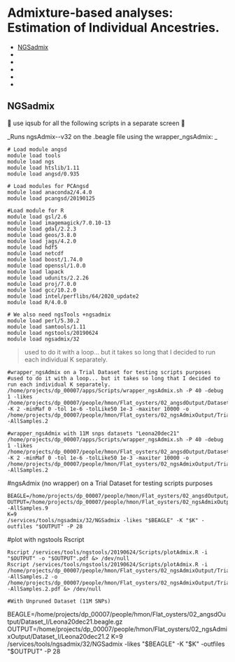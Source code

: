 Admixture-based analyses: Estimation of Individual Ancestries.
================

  - [NGSadmix](#NGSadmix)
   - [](#)
  - [](#)
  - [](#)
   - [](#)
  - [](#)

## NGSadmix
:oyster:    use iqsub for all the following scripts in a separate screen   :oyster:

_Runs ngsAdmix--v32 on the .beagle file using the wrapper_ngsAdmix:
_
```
# Load module angsd
module load tools
module load ngs
module load htslib/1.11
module load angsd/0.935

# Load modules for PCAngsd
module load anaconda2/4.4.0
module load pcangsd/20190125

#Load module for R
module load gsl/2.6
module load imagemagick/7.0.10-13
module load gdal/2.2.3
module load geos/3.8.0
module load jags/4.2.0
module load hdf5
module load netcdf
module load boost/1.74.0
module load openssl/1.0.0
module load lapack
module load udunits/2.2.26
module load proj/7.0.0
module load gcc/10.2.0
module load intel/perflibs/64/2020_update2
module load R/4.0.0

# We also need ngsTools +ngsadmix
module load perl/5.30.2         
module load samtools/1.11
module load ngstools/20190624
module load ngsadmix/32
```
> used to do it with a loop... but it takes so long that I decided to run each individual K separately.
```
#wrapper_ngsAdmix on a Trial Dataset for testing scripts purposes
#used to do it with a loop... but it takes so long that I decided to run each individual K separately.
/home/projects/dp_00007/apps/Scripts/wrapper_ngsAdmix.sh -P 40 -debug 1 -likes /home/projects/dp_00007/people/hmon/Flat_oysters/02_angsdOutput/Dataset_I/Leona20dec21.MyTrialData.beagle.gz -K 2 -minMaf 0 -tol 1e-6 -tolLike50 1e-3 -maxiter 10000 -o /home/projects/dp_00007/people/hmon/Flat_oysters/02_ngsAdmixOutput/Trial/Leona20dec21.MyTrialData--AllSamples.2
```

```
#wrapper_ngsAdmix with 11M snps datasets "Leona20dec21"
/home/projects/dp_00007/apps/Scripts/wrapper_ngsAdmix.sh -P 40 -debug 1 -likes /home/projects/dp_00007/people/hmon/Flat_oysters/02_angsdOutput/Dataset_I/Leona20dec21.beagle.gz -K 2 -minMaf 0 -tol 1e-6 -tolLike50 1e-3 -maxiter 10000 -o /home/projects/dp_00007/people/hmon/Flat_oysters/02_ngsAdmixOutput/Trial/Leona20dec21.MyTrialData--AllSamples.2
```

#ngsAdmix (no wrapper) on a Trial Dataset for testing scripts purposes
```
BEAGLE=/home/projects/dp_00007/people/hmon/Flat_oysters/02_angsdOutput/Dataset_I/Leona20dec21.MyTrialData.beagle.gz
OUTPUT=/home/projects/dp_00007/people/hmon/Flat_oysters/02_ngsAdmixOutput/Trial/Leona20dec21.MyTrialData--AllSamples.9
K=9
/services/tools/ngsadmix/32/NGSadmix -likes "$BEAGLE" -K "$K" -outfiles "$OUTPUT" -P 28
```
#plot with ngstools Rscript
```
Rscript /services/tools/ngstools/20190624/Scripts/plotAdmix.R -i "$OUTPUT" -o "$OUTPUT".pdf &> /dev/null
Rscript /services/tools/ngstools/20190624/Scripts/plotAdmix.R -i /home/projects/dp_00007/people/hmon/Flat_oysters/02_ngsAdmixOutput/Trial/Leona20dec21.MyTrialData--AllSamples.2 -o /home/projects/dp_00007/people/hmon/Flat_oysters/02_ngsAdmixOutput/Trial/Leona20dec21.MyTrialData--AllSamples.2.pdf &> /dev/null

#With Unpruned Dataset (11M SNPs)
```
BEAGLE=/home/projects/dp_00007/people/hmon/Flat_oysters/02_angsdOutput/Dataset_I/Leona20dec21.beagle.gz
OUTPUT=/home/projects/dp_00007/people/hmon/Flat_oysters/02_ngsAdmixOutput/Dataset_I/Leona20dec21.2
K=9
/services/tools/ngsadmix/32/NGSadmix -likes "$BEAGLE" -K "$K" -outfiles "$OUTPUT" -P 28
```

